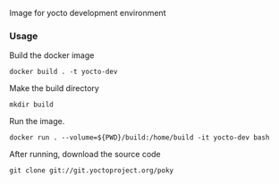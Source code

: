Image for yocto development environment

### Usage

Build the docker image

``docker build . -t yocto-dev``

Make the build directory

``mkdir build``

Run the image.

``docker run . --volume=${PWD}/build:/home/build -it yocto-dev bash``

After running, download the source code

``git clone git://git.yoctoproject.org/poky``
